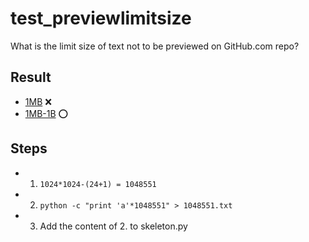 # test_previewlimitsize
What is the limit size of text not to be previewed on GitHub.com repo?

## Result
- [1MB](1MB.py) :x:
- [1MB-1B](1MB-1B.py) :o:

## Steps
- 1. `1024*1024-(24+1) = 1048551`
- 2. `python -c "print 'a'*1048551" > 1048551.txt`
- 3. Add the content of 2. to skeleton.py
